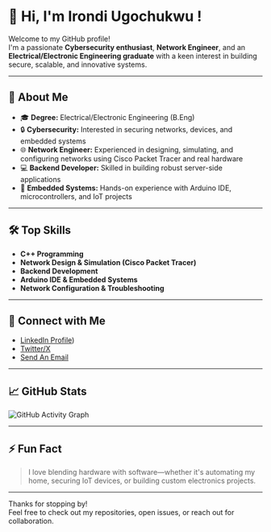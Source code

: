 # 👋 Hi, I'm Irondi Ugochukwu !

Welcome to my GitHub profile!  
I'm a passionate **Cybersecurity enthusiast**, **Network Engineer**, and an **Electrical/Electronic Engineering graduate** with a keen interest in building secure, scalable, and innovative systems.

---

## 🚀 About Me

- 🎓 **Degree:** Electrical/Electronic Engineering (B.Eng)
- 🔒 **Cybersecurity:** Interested in securing networks, devices, and embedded systems
- 🌐 **Network Engineer:** Experienced in designing, simulating, and configuring networks using Cisco Packet Tracer and real hardware
- 💻 **Backend Developer:** Skilled in building robust server-side applications
- 🤖 **Embedded Systems:** Hands-on experience with Arduino IDE, microcontrollers, and IoT projects

---

## 🛠️ Top Skills

- **C++ Programming**
- **Network Design & Simulation (Cisco Packet Tracer)**
- **Backend Development**
- **Arduino IDE & Embedded Systems**
- **Network Configuration & Troubleshooting**

---

## 🔗 Connect with Me

- [LinkedIn Profile](https://www.linkedin.com/in/ugochukwu-irondi-07483920b)) <!-- Add your LinkedIn URL here -->
- [Twitter/X](#) <!-- Add your Twitter/X URL here -->
- [Send An Email](irondiugochukwu48@gmail.com) <!-- Add your email or contact method -->

---

## 📈 GitHub Stats

![GitHub Activity Graph](https://github-readme-activity-graph.vercel.app/graph?username=IrondiUg&theme=react-dark)


---

## ⚡ Fun Fact

> I love blending hardware with software—whether it's automating my home, securing IoT devices, or building custom electronics projects.

---

Thanks for stopping by!  
Feel free to check out my repositories, open issues, or reach out for collaboration.
